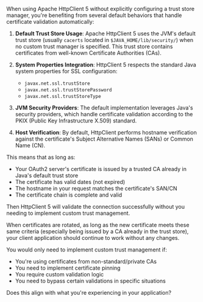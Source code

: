 When using Apache HttpClient 5 without explicitly configuring a trust store manager, you're benefiting from several default behaviors that handle certificate validation automatically:

1. **Default Trust Store Usage**: Apache HttpClient 5 uses the JVM's default trust store (usually `cacerts` located in `$JAVA_HOME/lib/security/`) when no custom trust manager is specified. This trust store contains certificates from well-known Certificate Authorities (CAs).

2. **System Properties Integration**: HttpClient 5 respects the standard Java system properties for SSL configuration:
   - `javax.net.ssl.trustStore`
   - `javax.net.ssl.trustStorePassword`
   - `javax.net.ssl.trustStoreType`

3. **JVM Security Providers**: The default implementation leverages Java's security providers, which handle certificate validation according to the PKIX (Public Key Infrastructure X.509) standard.

4. **Host Verification**: By default, HttpClient performs hostname verification against the certificate's Subject Alternative Names (SANs) or Common Name (CN).

This means that as long as:
- Your OAuth2 server's certificate is issued by a trusted CA already in Java's default trust store
- The certificate has valid dates (not expired)
- The hostname in your request matches the certificate's SAN/CN
- The certificate chain is complete and valid

Then HttpClient 5 will validate the connection successfully without you needing to implement custom trust management.

When certificates are rotated, as long as the new certificate meets these same criteria (especially being issued by a CA already in the trust store), your client application should continue to work without any changes.

You would only need to implement custom trust management if:
- You're using certificates from non-standard/private CAs
- You need to implement certificate pinning
- You require custom validation logic
- You need to bypass certain validations in specific situations

Does this align with what you're experiencing in your application?
